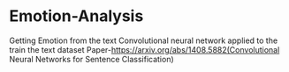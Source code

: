 # Emotion-Analysis
Getting Emotion from the text 
Convolutional neural network applied to the train the text dataset
Paper-https://arxiv.org/abs/1408.5882(Convolutional Neural Networks for Sentence Classification)
